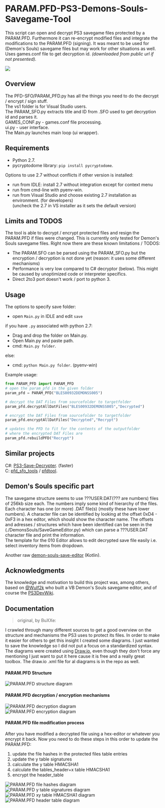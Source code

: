 # PARAM.PFD-PS3-Demons-Souls-Savegame-Tool
This script can open and decrypt PS3 savegame files protected by a PARAM.PFD. Furthermore it can re-encrypt modified files and integrate the modifications to the PARAM.PFD (signing). It was meant to be used for (Demon's Souls) savegame files but may work for other situations as well.  
Uses games.conf file to get decryption id.  *(downloaded from public url if not presented).*  


![](demo.gif)

## Overview  
The PFD-SFO/PARAM_PFD.py has all the things you need to do the decrypt / encrypt / sign stuff.  
The vs1 folder is for Visual Studio users.  
The PARAM_SFO.py extracts title and ID from .SFO used to get decryption id and parses it.  
GAMES_CONF.py - games.conf file processing.  
ui.py - user interface.  
The Main.py launches main loop (ui wrapper).  

## Requirements 
- Python 2.7.  
- pycryptodome library:  `pip install pycryptodome`.  

Options to use 2.7 without conflicts if other version is installed:  
- run from IDLE: install 2.7 without integration except for context menu  
- run from cmd-line with pyenv-win.  
- run from Visual Studio and choose existing 2.7 installation as environment. (for developers)  
(uncheck the 2.7 in VS installer as it sets the default version)  

## Limits and TODOS
The tool is able to decrypt / encrypt protected files and resign the PARAM.PFD if files were changed. This is currently only tested for Demon's Souls savegame files. Right now there are these known limitations / TODOS:
* The PARAM.SFO can be parsed using the PARAM_SFO.py but the encryption / decryption is not done yet (reason: it uses some different mechanisms)
* Performance is very low compared to C# decryptor (below). This might be caused by unoptimized code or interpreter specifics.  
* Direct 2to3 port doesn't work / port to python 3.  

## Usage

The options to specify save folder:  

- open `Main.py` in IDLE and edit `save`

if you have `.py` associated with python 2.7:  
- Drag and drop the folder on Main.py.  
- Open Main.py and paste path.  
- cmd: `Main.py folder`.    

else:  
- cmd: `python Main.py folder`. (pyenv-win)

Example usage:

``` python
from PARAM_PFD import PARAM_PFD
# open the param_pfd in the given folder
param_pfd = PARAM_PFD("BLES00932DEMONSS005")

# decrypt the DAT Files from sourcefolder to targetfolder
param_pfd.decryptAllDatFiles("BLES00932DEMONSS005","Decrypted")

# encrypt the DAT Files from sourcefolder to targetfolder
param_pfd.encryptAllDatFiles("Decrypted","Recrypt")

# updates the PFD to fit for the contents of the outputfolder 
# where the encrypted DAT Files are  
param_pfd.rebuildPFD("Recrypt")

```

## Similar projects
C#: [PS3-Save-Decrypter](https://github.com/r3sus/PS3-Save-Decrypter). (faster)  
C: [pfd_sfo_tools](https://github.com/bucanero/pfd_sfo_tools)
/ [pfdtool](https://github.com/SteffenL/pfdtool/tree/develop).  

## Demon's Souls specific part   
The savegame structure seems to use ???USER.DAT(??? are numbers) files of 256kb size each. The numbers imply some kind of hierarchy of the files. Each character has one (or more) .DAT file(s) (mostly these have lower numbers). A character file can be identified by looking at the offset 0xD4 - 0xF3 in a hex editor, which should show the character name. The offsets and adresses / structures which have been identified can be seen in the (./DemonsSouls/SaveGameEditor.py) which can parse a ???USER.DAT character file and print the information.  
The template for the 010 Editor allows to edit decrypted save file easily i.e. select inventory items from dropdown.

Another raw [demon-souls-save-editor](https://github.com/Dartaan/demon-souls-save-editor) (Kotlin).

## Acknowledgments
The knowledge and motivation to build this project was, among others, based on [@Wulf2k](http://www.github.com/Wulf2k) who built a VB Demon's Souls savegame editor, and of course the [PS3DevWiki](http://www.psdevwiki.com/ps3/).  

## Documentation
> original, by BuXXe:

I crawled through many different sources to get a good overview on the structure and mechanisms the PS3 uses to protect its files. In order to make it easier for others to get this insight I created some diagrams. I just wanted to save the knowledge so I did not put a focus on a standardized syntax. The diagrams were created using [Draw.io](http://www.draw.io), even though they don't force any mentioning I just want to put it here cause it is free and a really great toolbox. The draw.io .xml file for al diagrams is in the repo as well.  

#### PARAM.PFD Structure
![PARAM.PFD structure diagram](documentation/daw.io%20diagrams/pfdstructure.svg)  
#### PARAM.PFD decryption / encryption mechanisms
![PARAM.PFD decryption diagram](documentation/daw.io%20diagrams/decryption%20and%20encryption%20mechanisms/decrypt.svg)  
![PARAM.PFD encryption diagram](documentation/daw.io%20diagrams/decryption%20and%20encryption%20mechanisms/encrypt.svg)  
#### PARAM.PFD file modification process
After you have modified a decrypted file using a hex-editor or whatever you encrypt it back. Now you need to do these steps in this order to update the PARAM.PFD:
1. update the file hashes in the protected files table entries
1. update the y table signatures
1. calculate the y table HMACSHA1
1. calculate the tables_header+x table HMACSHA1
1. encrypt the header_table

![PARAM.PFD file hashes diagram](documentation/daw.io%20diagrams/PARAM.PFD%20rebuild%20process/filehashes.svg) 
![PARAM.PFD y table signatures diagram](documentation/daw.io%20diagrams/PARAM.PFD%20rebuild%20process/ytablesigs.svg) 
![PARAM.PFD xy table HMACSHA1 diagram](documentation/daw.io%20diagrams/PARAM.PFD%20rebuild%20process/xytablehmac.svg) 
![PARAM.PFD header table diagram](documentation/daw.io%20diagrams/PARAM.PFD%20rebuild%20process/headertable.svg) 
